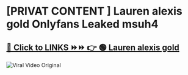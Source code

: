 
 # [PRIVAT CONTENT ] Lauren alexis gold Onlyfans Leaked msuh4

## <h2><a href="https://clipsfans.com/Lauren_alexis_gold&ref=git">🔗 Click to LINKS ⏩⏩ 👉 🟢 Lauren alexis gold </a></h2>

<a href="https://clipsfans.com/Lauren_alexis_gold&ref=git" rel="nofollow" data-target="animated-image.originalLink"><img src="https://i.ibb.co.com/xMMVF88/686577567.gif" alt="Viral Video Original" style="max-width: 100%; display: inline-block;" data-target="animated-image.originalImage"></a>

